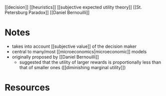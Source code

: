 [[decision]]
[[heuristics]]
[[subjective expected utility theory]]
[[St. Petersburg Paradox]]
[[Daniel Bernouilli]]

# Notes

- takes into account [[subjective value]] of the decision maker
- central to many/most [[microeconomics|microeconomic]] models
- originally proposed by [[Daniel Bernouilli]]
	- suggested that the utility of larger rewards is proportionally less than that of smaller ones ([[diminishing marginal utility]])

# Resources